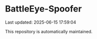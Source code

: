 # BattleEye-Spoofer

Last updated: 2025-06-15 17:59:04

This repository is automatically maintained.
